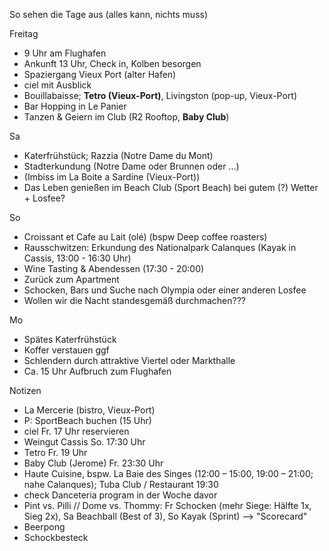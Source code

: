 So sehen die Tage aus (alles kann, nichts muss)

Freitag
- 9 Uhr am Flughafen
- Ankunft 13 Uhr, Check in, Kolben besorgen
- Spaziergang Vieux Port (alter Hafen)
- ciel mit Ausblick
- Bouillabaisse; **Tetro (Vieux-Port)**, Livingston (pop-up, Vieux-Port)
- Bar Hopping in Le Panier
- Tanzen & Geiern im Club (R2 Rooftop, **Baby Club**)

Sa
- Katerfrühstück; Razzia (Notre Dame du Mont)
- Stadterkundung (Notre Dame oder Brunnen oder …)
- (Imbiss im La Boite a Sardine (Vieux-Port))
- Das Leben genießen im Beach Club (Sport Beach) bei gutem (?) Wetter + Losfee?

So
- Croissant et Cafe au Lait (olé) (bspw Deep coffee roasters)
- Rausschwitzen: Erkundung des Nationalpark Calanques (Kayak in Cassis, 13:00 - 16:30 Uhr)
- Wine Tasting & Abendessen (17:30 - 20:00)
- Zurück zum Apartment
- Schocken, Bars und Suche nach Olympia oder einer anderen Losfee
- Wollen wir die Nacht standesgemäß durchmachen???

Mo
- Spätes Katerfrühstück 
- Koffer verstauen ggf
- Schlendern durch attraktive Viertel oder Markthalle
- Ca. 15 Uhr Aufbruch zum Flughafen

Notizen
- La Mercerie (bistro, Vieux-Port)
- P: SportBeach buchen (15 Uhr)
- ciel Fr. 17 Uhr reservieren
- Weingut Cassis So. 17:30 Uhr
- Tetro Fr. 19 Uhr
- Baby Club (Jerome) Fr. 23:30 Uhr
- Haute Cuisine, bspw. La Baie des Singes (12:00 – 15:00, 19:00 – 21:00; nahe Calanques); Tuba Club / Restaurant 19:30
- check Danceteria program in der Woche davor
- Pint vs. Pilli // Dome vs. Thommy: Fr Schocken (mehr Siege: Hälfte 1x, Sieg 2x), Sa Beachball (Best of 3), So Kayak (Sprint) --> "Scorecard"
- Beerpong
- Schockbesteck
